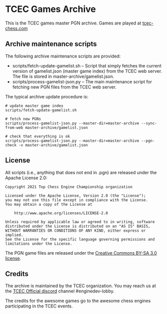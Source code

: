 TCEC Games Archive
==================

This is the TCEC games master PGN archive. Games are played at
[tcec-chess.com](https://tcec-chess.com/)


Archive maintenance scripts
---------------------------

The following archive maintenance scripts are provided:

 * scripts/fetch-update-gamelist.sh –
   Script that simply fetches the current version of gamelist.json
   (master game index) from the TCEC web server. The file is stored in
   master-archive/gamelist.json.
 * scripts/process-gamelist-json.py –
   The main maintenance script for fetching new PGN files from the
   TCEC web server.

The typical archive update procedure is:

    # update master game index
    scripts/fetch-update-gamelist.sh

    # fetch new PGNs
    scripts/process-gamelist-json.py --master-dir=master-archive --sync-from-web master-archive/gamelist.json

    # check that everything is ok
    scripts/process-gamelist-json.py --master-dir=master-archive --pgn-check -v master-archive/gamelist.json


License
-------

All scripts (i.e., anything that does not end in .pgn) are released
under the Apache License 2.0:

    Copyright 2021 Top Chess Engine Championship organization

    Licensed under the Apache License, Version 2.0 (the "License");
    you may not use this file except in compliance with the License.
    You may obtain a copy of the License at

        http://www.apache.org/licenses/LICENSE-2.0

    Unless required by applicable law or agreed to in writing, software
    distributed under the License is distributed on an "AS IS" BASIS,
    WITHOUT WARRANTIES OR CONDITIONS OF ANY KIND, either express or implied.
    See the License for the specific language governing permissions and
    limitations under the License.


The PGN game files are released under the [Creative Commons BY-SA 3.0
license](https://creativecommons.org/licenses/by-sa/3.0/legalcode).


Credits
-------

The archive is maintained by the TCEC organization. You may reach us
at the [TCEC Official discord](https://discord.gg/EYuyrDr) channel
\#enginedev-lobby.

The credits for the awesome games go to the awesome chess engines
participating in the TCEC events.
